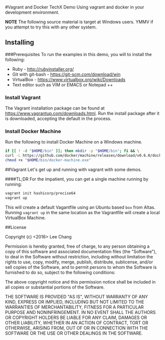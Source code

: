 #Vagrant and Docker TechX Demo
Using vagrant and docker in your development environment.

__NOTE__ The following source material is target at Windows users. YMMV if you attempt to try this with any other system.

## Installing
###Prerequisites
To run the examples in this demo, you will to install the following:
- Ruby - http://rubyinstaller.org/
- Git with git-bash - https://git-scm.com/download/win
- VirtualBox - https://www.virtualbox.org/wiki/Downloads
- Text editor such as VIM or EMACS or Notepad ++

### Install Vagrant
The Vagrant installation package can be found at https://www.vagrantup.com/downloads.html. Run the install package after it is downloaded, accepting the default in the process.

### Install Docker Machine
Run the following to install Docker Machine on a Windows machine.

```bash
if [[ ! -d "$HOME/bin" ]]; then mkdir -p "$HOME/bin"; fi && \
curl -L https://github.com/docker/machine/releases/download/v0.6.0/docker-machine-Windows-x86_64.exe > "$HOME/bin/docker-machine.exe" && \
chmod +x "$HOME/bin/docker-machine.exe"
```
##Vagrant
Let's get up and running with vagrant with some demos.

####TL;DR
For the impatient, you can get a single machine running by running:

```bash
vagrant init hashicorp/precise64
vagrant up
```

This will create a default Vagantfile using an Ubuntu based `box` from Altas.
Running `vagrant up` in the same location as the Vagrantfile will create a local VirtualBox Machine.

##License

Copyright (c) <2016> Lee Chang


Permission is hereby granted, free of charge, to any person obtaining a copy of this software and associated documentation files (the "Software"), to deal in the Software without restriction, including without limitation the rights to use, copy, modify, merge, publish, distribute, sublicense, and/or sell copies of the Software, and to permit persons to whom the Software is furnished to do so, subject to the following conditions:

The above copyright notice and this permission notice shall be included in all copies or substantial portions of the Software.

THE SOFTWARE IS PROVIDED "AS IS", WITHOUT WARRANTY OF ANY KIND, EXPRESS OR IMPLIED, INCLUDING BUT NOT LIMITED TO THE WARRANTIES OF MERCHANTABILITY, FITNESS FOR A PARTICULAR PURPOSE AND NONINFRINGEMENT. IN NO EVENT SHALL THE AUTHORS OR COPYRIGHT HOLDERS BE LIABLE FOR ANY CLAIM, DAMAGES OR OTHER LIABILITY, WHETHER IN AN ACTION OF CONTRACT, TORT OR OTHERWISE, ARISING FROM, OUT OF OR IN CONNECTION WITH THE SOFTWARE OR THE USE OR OTHER DEALINGS IN THE SOFTWARE.
